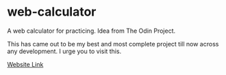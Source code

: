# web-calculator
A web calculator for practicing. Idea from The Odin Project.

This has came out to be my best and most complete project till now across any development. I urge you to visit this.

[Website Link]()